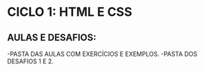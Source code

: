# CICLO 1: HTML E CSS
## AULAS E DESAFIOS:

-PASTA DAS AULAS COM EXERCÍCIOS E EXEMPLOS.
-PASTA DOS DESAFIOS 1 E 2.